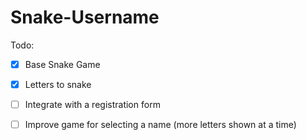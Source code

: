 # Snake-Username

Todo:
- [x] Base Snake Game
- [x] Letters to snake
- [ ] Integrate with a registration form
- [ ] Improve game for selecting a name (more letters shown at a time)

